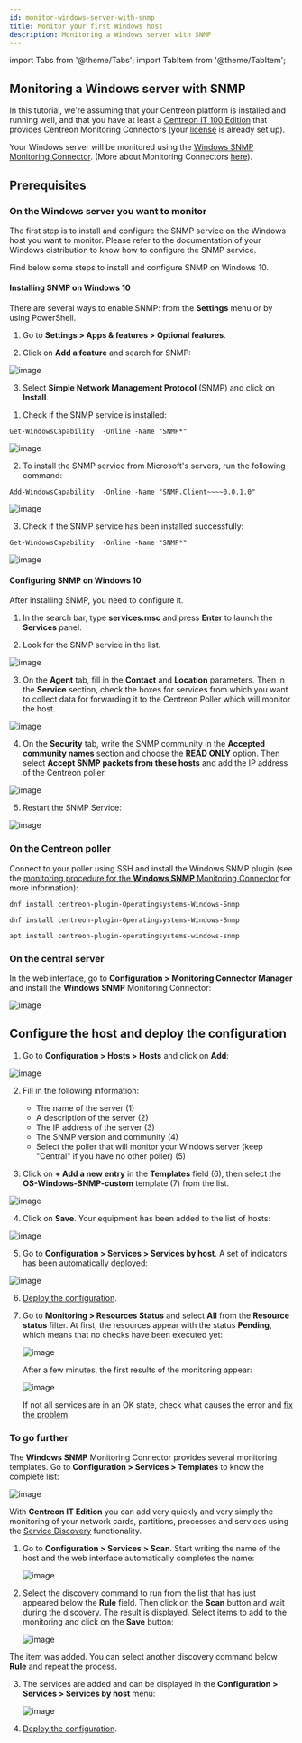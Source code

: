 ```yaml
---
id: monitor-windows-server-with-snmp
title: Monitor your first Windows host
description: Monitoring a Windows server with SNMP
---
```

import Tabs from '@theme/Tabs';
import TabItem from '@theme/TabItem';

## Monitoring a Windows server with SNMP

In this tutorial, we're assuming that your Centreon platform is installed and running well, and that you have at least a [Centreon IT 100 Edition](it100.md) that provides Centreon Monitoring Connectors (your [license](../administration/licenses.md) is already set up).

Your Windows server will be monitored using the [Windows SNMP Monitoring Connector](/monitoring-connectors/integrations/plugin-packs/procedures/operatingsystems-windows-snmp). (More about Monitoring Connectors [here](../monitoring/pluginpacks.md)).

## Prerequisites

### On the Windows server you want to monitor

The first step is to install and configure the SNMP service on the Windows host you
want to monitor. Please refer to the documentation of your Windows distribution
to know how to configure the SNMP service.

Find below some steps to install and configure SNMP on Windows 10.

#### Installing SNMP on Windows 10

There are several ways to enable SNMP: from the **Settings** menu or by using PowerShell.

<Tabs groupId="sync">
<TabItem value="From the Settings menu" label="From the Settings menu">

1. Go to **Settings > Apps & features > Optional features**.

2. Click on **Add a feature** and search for SNMP:

  ![image](../assets/getting-started/quick_start_windows_snmp_4.png)

3. Select **Simple Network Management Protocol** (SNMP) and click on **Install**.

</TabItem>
<TabItem value="By using PowerShell" label="By using PowerShell">

1. Check if the SNMP service is installed:

  ```shell
  Get-WindowsCapability  -Online -Name "SNMP*"
  ```

  ![image](../assets/getting-started/quick_start_windows_snmp_1.png)

2. To install the SNMP service from Microsoft's servers, run the following command:

  ```shell
  Add-WindowsCapability  -Online -Name "SNMP.Client~~~~0.0.1.0"
  ```

   ![image](../assets/getting-started/quick_start_windows_snmp_2.png)

3. Check if the SNMP service has been installed successfully:

  ```shell
  Get-WindowsCapability  -Online -Name "SNMP*"
  ```

  ![image](../assets/getting-started/quick_start_windows_snmp_3.png)

</TabItem>
</Tabs>

#### Configuring SNMP on Windows 10

After installing SNMP, you need to configure it.

1. In the search bar, type **services.msc** and press **Enter** to launch the **Services** panel.

2. Look for the SNMP service in the list.

  ![image](../assets/getting-started/quick_start_windows_snmp_55.png)

3. On the **Agent** tab, fill in the **Contact** and **Location** parameters. Then in the **Service** section, check the boxes for services from which you want to collect data for forwarding it to the Centreon Poller which will monitor the host.

  ![image](../assets/getting-started/quick_start_windows_snmp_6.png)

4. On the **Security** tab, write the SNMP community in the **Accepted community names** section and choose the **READ ONLY** option.
Then select **Accept SNMP packets from these hosts** and add the IP address of the Centreon poller.

  ![image](../assets/getting-started/quick_start_windows_snmp_8.png)

5. Restart the SNMP Service:

  ![image](../assets/getting-started/quick_start_windows_snmp_5.png)

### On the Centreon poller

Connect to your poller using SSH and install the Windows SNMP plugin (see the [monitoring procedure for the **Windows SNMP** Monitoring Connector](/monitoring-connectors/integrations/plugin-packs/procedures/operatingsystems-windows-snmp) for more information):

<Tabs groupId="sync">
<TabItem value="Alma / RHEL / Oracle Linux 8" label="Alma / RHEL / Oracle Linux 8">

``` shell
dnf install centreon-plugin-Operatingsystems-Windows-Snmp
```

</TabItem>
<TabItem value="Alma / RHEL / Oracle Linux 9" label="Alma / RHEL / Oracle Linux 9">

``` shell
dnf install centreon-plugin-Operatingsystems-Windows-Snmp
```

</TabItem>
<TabItem value="Debian 11" label="Debian 11">

```shell
apt install centreon-plugin-operatingsystems-windows-snmp
```

</TabItem>

</Tabs>

### On the central server

In the web interface, go to **Configuration > Monitoring Connector Manager** and install the **Windows SNMP** Monitoring Connector:

![image](../assets/getting-started/quick_start_windows_snmp_10.gif)

## Configure the host and deploy the configuration

1. Go to **Configuration > Hosts > Hosts** and click on **Add**:

  ![image](../assets/getting-started/quick_start_windows_snmp_11.gif)

2. Fill in the following information:

   * The name of the server (1)
   * A description of the server (2)
   * The IP address of the server (3)
   * The SNMP version and community (4)
   * Select the poller that will monitor your Windows server (keep "Central" if you have no other poller) (5)

3. Click on **+ Add a new entry** in the **Templates** field (6), then select the **OS-Windows-SNMP-custom** template (7) from the list.

  ![image](../assets/getting-started/quick_start_windows_snmp_12.png)

4. Click on **Save**. Your equipment has been added to the list of hosts:

  ![image](../assets/getting-started/quick_start_windows_snmp_13.png)

5. Go to **Configuration > Services > Services by host**. A set of indicators has been automatically deployed:

  ![image](../assets/getting-started/quick_start_windows_snmp_14.png)

6. [Deploy the configuration](../monitoring/monitoring-servers/deploying-a-configuration.md).

7. Go to **Monitoring > Resources Status** and select **All** from the **Resource status** filter. At first, the resources appear with the status **Pending**, which means that no checks have been executed yet:

   ![image](../assets/getting-started/quick_start_windows_snmp_15.png)

   After a few minutes, the first results of the monitoring appear:

   ![image](../assets/getting-started/quick_start_windows_snmp_16.png)

   If not all services are in an OK state, check what causes the error and [fix the problem](/monitoring-connectors/integrations/plugin-packs/getting-started/how-to-guides/troubleshooting-plugins/).

### To go further

The **Windows SNMP** Monitoring Connector provides several monitoring templates. Go to **Configuration > Services > Templates** to know the complete list:

   ![image](../assets/getting-started/quick_start_windows_snmp_18.png)

With **Centreon IT Edition** you can add very quickly and very simply the monitoring of your network cards, partitions, processes and services using the [Service Discovery](../monitoring/discovery/services-discovery.md) functionality.

1. Go to **Configuration > Services > Scan**. Start writing the name of the host and the web interface automatically completes the name:

	![image](../assets/getting-started/quick_start_windows_snmp_19.png)

2. Select the discovery command to run from the list that has just appeared below the **Rule** field. Then click on the **Scan** button and wait during the discovery. The result is displayed. Select items to add to the monitoring and click on the **Save** button:

	![image](../assets/getting-started/quick_start_windows_snmp_20.png)

The item was added. You can select another discovery command below **Rule** and repeat the process.

3. The services are added and can be displayed in the **Configuration > Services > Services by host** menu:

	![image](../assets/getting-started/quick_start_windows_snmp_21.png)

4. [Deploy the configuration](../monitoring/monitoring-servers/deploying-a-configuration.md).
